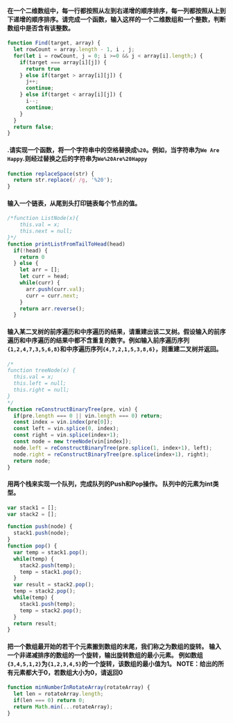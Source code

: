 #### 在一个二维数组中，每一行都按照从左到右递增的顺序排序，每一列都按照从上到下递增的顺序排序。请完成一个函数，输入这样的一个二维数组和一个整数，判断数组中是否含有该整数。

```js
function Find(target, array) {
  let rowCount = array.length - 1, i , j;
  for(let i = rowCount, j = 0; i >=0 && j < array[i].length;) {
    if(target === array[i][j]) {
      return true
    } else if(target > array[i][j]) {
      j++;
      continue;
    } else if(target < array[i][j]) {
      i--;
      continue;
    }
  }
  return false;
}
```

#### .请实现一个函数，将一个字符串中的空格替换成`%20`。例如，当字符串为`We Are Happy`.则经过替换之后的字符串为`We%20Are%20Happy`

```js
function replaceSpace(str) {
  return str.replace(/ /g, '%20');
}
```

#### 输入一个链表，从尾到头打印链表每个节点的值。

```js
/*function ListNode(x){
    this.val = x;
    this.next = null;
}*/
function printListFromTailToHead(head)
  if(!head) {
    return 0
  } else {
    let arr = [];
    let curr = head;
    while(curr) {
      arr.push(curr.val);
      curr = curr.next;
    }
    return arr.reverse();
  }
```

#### 输入某二叉树的前序遍历和中序遍历的结果，请重建出该二叉树。假设输入的前序遍历和中序遍历的结果中都不含重复的数字。例如输入前序遍历序列`{1,2,4,7,3,5,6,8}`和中序遍历序列`{4,7,2,1,5,3,8,6}`，则重建二叉树并返回。

```js
/*
function treeNode(x) {
  this.val = x;
  this.left = null;
  this.right = null;
}
*/
function reConstructBinaryTree(pre, vin) {
  if(pre.length === 0 || vin.length === 0) return;
  const index = vin.index(pre[0]);
  const left = vin.splice(0, index);
  const right = vin.splice(index+1);
  const node = new treeNode(vin[index]);
  node.left = reConstructBinaryTree(pre.splice(1, index+1), left);
  node.right = reConstructBinaryTree(pre.splice(index+1), right);
  return node;
}

```

#### 用两个栈来实现一个队列，完成队列的Push和Pop操作。 队列中的元素为int类型。

```js
var stack1 = [];
var stack2 = [];

function push(node) {
  stack1.push(node);
}
function pop() {
  var temp = stack1.pop();
  while(temp) {
    stack2.push(temp);
    temp = stack1.pop();
  }
  var result = stack2.pop();
  temp = stack2.pop();
  while(temp) {
    stack1.push(temp);
    temp = stack2.pop();
  }
  return result;
}
```

#### 把一个数组最开始的若干个元素搬到数组的末尾，我们称之为数组的旋转。 输入一个非递减排序的数组的一个旋转，输出旋转数组的最小元素。 例如数组`{3,4,5,1,2}`为`{1,2,3,4,5}`的一个旋转，该数组的最小值为1。 NOTE：给出的所有元素都大于0，若数组大小为0，请返回0

```js
function minNumberInRotateArray(rotateArray) {
  let len = rotateArray.length;
  if(len === 0) return 0;
  return Math.min(...rotateArray);
}
```
